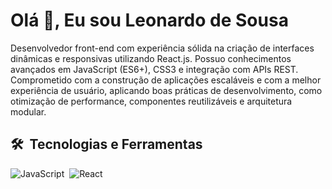 # Olá 👋, Eu sou Leonardo de Sousa

Desenvolvedor front-end com experiência sólida na criação de interfaces dinâmicas e responsivas utilizando React.js. Possuo conhecimentos avançados em JavaScript (ES6+), CSS3 e integração com APIs REST. Comprometido com a construção de aplicações escaláveis e com a melhor experiência de usuário, aplicando boas práticas de desenvolvimento, como otimização de performance, componentes reutilizáveis e arquitetura modular.
 
## 🛠 &nbsp;Tecnologias e Ferramentas
![JavaScript](https://img.shields.io/badge/-JavaScript-F7DF1E?style=for-the-badge&logo=javascript&logoColor=000000)&nbsp;
![React](https://img.shields.io/badge/-React.js-61DAFB?style=for-the-badge&logo=react&logoColor=000000)&nbsp;
